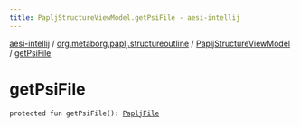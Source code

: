 ```yaml
---
title: PapljStructureViewModel.getPsiFile - aesi-intellij
---
```


[aesi-intellij](../../index.html) / [org.metaborg.paplj.structureoutline](../index.html) / [PapljStructureViewModel](index.html) / [getPsiFile](.)

# getPsiFile

`protected fun getPsiFile(): `[`PapljFile`](../../org.metaborg.paplj.psi/-paplj-file/index.html)